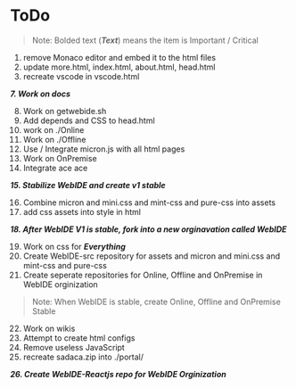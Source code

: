 # ToDo

>Note: Bolded text (***Text***) means the item is Important / Critical

1. remove Monaco editor and embed it to the html files
2. update more.html, index.html, about.html, head.html
6. recreate vscode in vscode.html

***7. Work on docs***

8. Work on getwebide.sh
9. Add depends and CSS to head.html
10. work on ./Online
11. Work on ./Offline
12. Use / Integrate micron.js with all html pages
13. Work on OnPremise
14. Integrate ace ace

***15. Stabilize WebIDE and create v1 stable***

16. Combine micron and mini.css and mint-css and pure-css into assets
17. add css assets into style in html

***18. After WebIDE V1 is stable, fork into a new orginavation called WebIDE***

19. Work on css for ***Everything***
20. Create WebIDE-src repository for assets and micron and mini.css and mint-css and pure-css
21. Create seperate repositories for Online, Offline and OnPremise in WebIDE orginization

> Note: When WebIDE is stable, create Online, Offline and OnPremise Stable

22. Work on wikis
23. Attempt to create html configs
24. Remove useless JavaScript
25. recreate sadaca.zip into ./portal/

***26. Create WebIDE-Reactjs repo for WebIDE Orginization***
